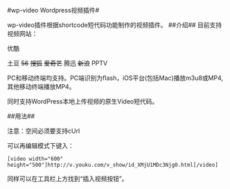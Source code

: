 #wp-video Wordpress视频插件#

wp-video插件根据shortcode短代码功能制作的视频插件。
##介绍##
目前支持视频网站：

优酷

土豆
<del>56</del>
<del>搜狐</del>
<del>爱奇艺</del>
腾迅
<del>新浪</del>
PPTV


PC和移动终端均支持。PC端识别为flash，iOS平台(包括Mac)播放m3u8或MP4,其他移动终端播放MP4。

同时支持WordPress本地上传视频的原生Video短代码。

##用法##

注意：空间必须要支持cUrl

可以再编辑模式下键入：

    [video width="600" height="500"]http://v.youku.com/v_show/id_XMjU1MDc3Njg0.html[/video]

同样可以在工具栏上方找到“插入视频按钮”。



